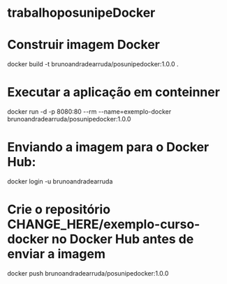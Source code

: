 # trabalhoposunipeDocker
 


# Construir imagem Docker

docker build -t brunoandradearruda/posunipedocker:1.0.0 .


# Executar a aplicação em conteinner

docker run -d -p 8080:80 --rm --name=exemplo-docker brunoandradearruda/posunipedocker:1.0.0


# Enviando a imagem para o Docker Hub:
 
docker login -u brunoandradearruda
 


# Crie o repositório CHANGE_HERE/exemplo-curso-docker no Docker Hub antes de enviar a imagem
 
docker push brunoandradearruda/posunipedocker:1.0.0
```




